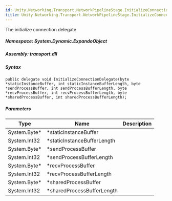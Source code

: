 ```yaml
---  
id: Unity.Networking.Transport.NetworkPipelineStage.InitializeConnectionDelegate  
title: Unity.Networking.Transport.NetworkPipelineStage.InitializeConnectionDelegate  
---
```


<div class="markdown level0 summary">

The initialize connection delegate

</div>

<div class="markdown level0 conceptual">

</div>

##### **Namespace**: System.Dynamic.ExpandoObject

##### **Assembly**: transport.dll

##### Syntax

``` lang-csharp
public delegate void InitializeConnectionDelegate(byte *staticInstanceBuffer, int staticInstanceBufferLength, byte *sendProcessBuffer, int sendProcessBufferLength, byte *recvProcessBuffer, int recvProcessBufferLength, byte *sharedProcessBuffer, int sharedProcessBufferLength);
```

##### Parameters

| Type          | Name                         | Description |
|---------------|------------------------------|-------------|
| System.Byte\* | \*staticInstanceBuffer       |             |
| System.Int32  | \*staticInstanceBufferLength |             |
| System.Byte\* | \*sendProcessBuffer          |             |
| System.Int32  | \*sendProcessBufferLength    |             |
| System.Byte\* | \*recvProcessBuffer          |             |
| System.Int32  | \*recvProcessBufferLength    |             |
| System.Byte\* | \*sharedProcessBuffer        |             |
| System.Int32  | \*sharedProcessBufferLength  |             |
